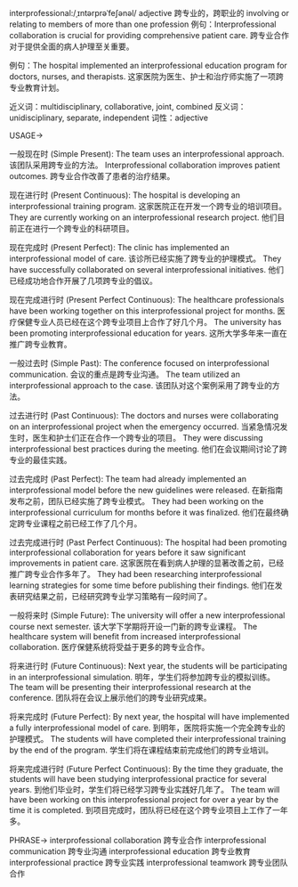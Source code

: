 interprofessional:/ˌɪntərprəˈfeʃənəl/
adjective
跨专业的，跨职业的
involving or relating to members of more than one profession
例句：Interprofessional collaboration is crucial for providing comprehensive patient care. 跨专业合作对于提供全面的病人护理至关重要。

例句：The hospital implemented an interprofessional education program for doctors, nurses, and therapists.  这家医院为医生、护士和治疗师实施了一项跨专业教育计划。


近义词：multidisciplinary, collaborative, joint, combined
反义词：unidisciplinary, separate, independent
词性：adjective


USAGE->

一般现在时 (Simple Present):
The team uses an interprofessional approach.  该团队采用跨专业的方法。
Interprofessional collaboration improves patient outcomes. 跨专业合作改善了患者的治疗结果。


现在进行时 (Present Continuous):
The hospital is developing an interprofessional training program.  这家医院正在开发一个跨专业的培训项目。
They are currently working on an interprofessional research project. 他们目前正在进行一个跨专业的科研项目。


现在完成时 (Present Perfect):
The clinic has implemented an interprofessional model of care. 该诊所已经实施了跨专业的护理模式。
They have successfully collaborated on several interprofessional initiatives. 他们已经成功地合作开展了几项跨专业的倡议。


现在完成进行时 (Present Perfect Continuous):
The healthcare professionals have been working together on this interprofessional project for months.  医疗保健专业人员已经在这个跨专业项目上合作了好几个月。
The university has been promoting interprofessional education for years. 这所大学多年来一直在推广跨专业教育。


一般过去时 (Simple Past):
The conference focused on interprofessional communication.  会议的重点是跨专业沟通。
The team utilized an interprofessional approach to the case.  该团队对这个案例采用了跨专业的方法。


过去进行时 (Past Continuous):
The doctors and nurses were collaborating on an interprofessional project when the emergency occurred.  当紧急情况发生时，医生和护士们正在合作一个跨专业的项目。
They were discussing interprofessional best practices during the meeting.  他们在会议期间讨论了跨专业的最佳实践。


过去完成时 (Past Perfect):
The team had already implemented an interprofessional model before the new guidelines were released.  在新指南发布之前，团队已经实施了跨专业模式。
They had been working on the interprofessional curriculum for months before it was finalized.  他们在最终确定跨专业课程之前已经工作了几个月。


过去完成进行时 (Past Perfect Continuous):
The hospital had been promoting interprofessional collaboration for years before it saw significant improvements in patient care. 这家医院在看到病人护理的显著改善之前，已经推广跨专业合作多年了。
They had been researching interprofessional learning strategies for some time before publishing their findings.  他们在发表研究结果之前，已经研究跨专业学习策略有一段时间了。


一般将来时 (Simple Future):
The university will offer a new interprofessional course next semester.  该大学下学期将开设一门新的跨专业课程。
The healthcare system will benefit from increased interprofessional collaboration. 医疗保健系统将受益于更多的跨专业合作。


将来进行时 (Future Continuous):
Next year, the students will be participating in an interprofessional simulation.  明年，学生们将参加跨专业的模拟训练。
The team will be presenting their interprofessional research at the conference.  团队将在会议上展示他们的跨专业研究成果。


将来完成时 (Future Perfect):
By next year, the hospital will have implemented a fully interprofessional model of care.  到明年，医院将实施一个完全跨专业的护理模式。
The students will have completed their interprofessional training by the end of the program.  学生们将在课程结束前完成他们的跨专业培训。


将来完成进行时 (Future Perfect Continuous):
By the time they graduate, the students will have been studying interprofessional practice for several years.  到他们毕业时，学生们将已经学习跨专业实践好几年了。
The team will have been working on this interprofessional project for over a year by the time it is completed.  到项目完成时，团队将已经在这个跨专业项目上工作了一年多。


PHRASE->
interprofessional collaboration  跨专业合作
interprofessional communication  跨专业沟通
interprofessional education  跨专业教育
interprofessional practice  跨专业实践
interprofessional teamwork  跨专业团队合作
